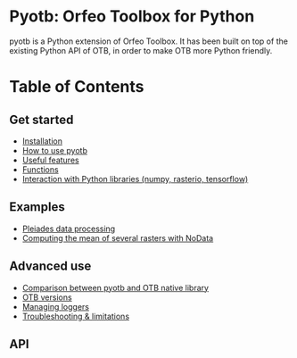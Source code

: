 # Pyotb: Orfeo Toolbox for Python

pyotb is a Python extension of Orfeo Toolbox. It has been built on top of the existing Python API of OTB, in order 
to make OTB more Python friendly.

# Table of Contents

## Get started
- [Installation](installation.md)
- [How to use pyotb](quickstart.md)
- [Useful features](features.md)
- [Functions](features.md)
- [Interaction with Python libraries (numpy, rasterio, tensorflow)](interaction.md)

## Examples
- [Pleiades data processing](examples/pleiades.md)
- [Computing the mean of several rasters with NoData](examples/nodata_mean.md)

## Advanced use
- [Comparison between pyotb and OTB native library](comparison_otb.md)
- [OTB versions](otb_versions.md)
- [Managing loggers](managing_loggers.md)
- [Troubleshooting & limitations](troubleshooting.md)


## API
